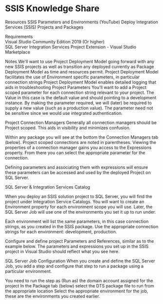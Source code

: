 # SSIS Knowledge Share

Resources
SSIS Parameters and Environments (YouTube)
Deploy Integration Services (SSIS) Projects and Packages
 
Requirements  
Visual Studio Community Edition 2019 (Or higher)  
SQL Server Integration Services Project Extension - Visual Studio Marketplace  
 
Notes
We'll want to use Project Deployment Model going forward with any new SSIS projects as well as transition any deployed currently as Package Deployment Model as time and resources permit.
Project Deployment Model facilitates the use of Environment specific parameters, in particular connection strings
Project Deployment Model enables detailed logging that aids in troubleshooting
Project Parameters
You'll want to add a Project scoped parameter for each connection string relevant to your project. The Value in this case is the default value and should pointing to a development instance. By making the parameter required, we will (later) be required to supply a new value (such as a production value). The parameter need not be sensitive since we would use integrated authentication.
 


 
 
Project Connection Managers
Generally all connection managers should be Project scoped. This aids in visibility and minimizes confusion.

 
Within any package you will see at the bottom the Connection Managers tab (below). Project scoped connections are noted in parentheses. Viewing the properties of a connection manager gains you access to the Expressions property. From there you can select the appropriate parameter for the connection.


 

 

 
 
Defining parameters and associating them with expressions will ensure these parameters can be accessed and used by the deployed Project on SQL Server.
 
 
 
SQL Server & Integration Services Catalog
 
When you deploy an SSIS solution project to SQL Server, you will find the project under Integration Service Catalogs. You will want to create an Environment property for each environment scope you will use. Later, the SQL Server Job will use one of the environments you set it up to run under.
 
Each environment will list the same parameters, in this case connection strings, as you created in the SSIS package. Use the appropriate connection strings for each environment: development, production.
 

 

 
Configure and define project Parameters and References, similar as to the example below. The parameters and expressions you set up in the SSIS project in Visual Studio should reflect what you see here.
 


 
 
SQL Server Job Configuration
When you create and define the SQL Server Job, you add a step and configure that step to run a package using a particular environment.
 
You need to run the step as (Run as) the domain account assigned for the project
In the Package tab (below) select the DTS package file to run from the appropriate location
Select the appropriate environment for the job, these are the environments you created earlier.
